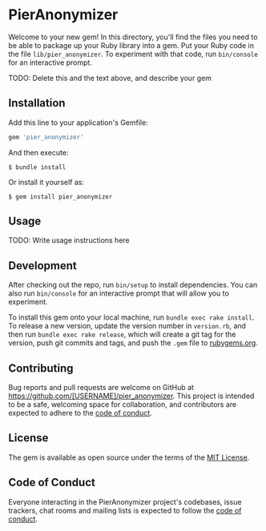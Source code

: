 # PierAnonymizer

Welcome to your new gem! In this directory, you'll find the files you need to be able to package up your Ruby library into a gem. Put your Ruby code in the file `lib/pier_anonymizer`. To experiment with that code, run `bin/console` for an interactive prompt.

TODO: Delete this and the text above, and describe your gem

## Installation

Add this line to your application's Gemfile:

```ruby
gem 'pier_anonymizer'
```

And then execute:

    $ bundle install

Or install it yourself as:

    $ gem install pier_anonymizer

## Usage

TODO: Write usage instructions here

## Development

After checking out the repo, run `bin/setup` to install dependencies. You can also run `bin/console` for an interactive prompt that will allow you to experiment.

To install this gem onto your local machine, run `bundle exec rake install`. To release a new version, update the version number in `version.rb`, and then run `bundle exec rake release`, which will create a git tag for the version, push git commits and tags, and push the `.gem` file to [rubygems.org](https://rubygems.org).

## Contributing

Bug reports and pull requests are welcome on GitHub at https://github.com/[USERNAME]/pier_anonymizer. This project is intended to be a safe, welcoming space for collaboration, and contributors are expected to adhere to the [code of conduct](https://github.com/[USERNAME]/pier_anonymizer/blob/master/CODE_OF_CONDUCT.md).


## License

The gem is available as open source under the terms of the [MIT License](https://opensource.org/licenses/MIT).

## Code of Conduct

Everyone interacting in the PierAnonymizer project's codebases, issue trackers, chat rooms and mailing lists is expected to follow the [code of conduct](https://github.com/[USERNAME]/pier_anonymizer/blob/master/CODE_OF_CONDUCT.md).

